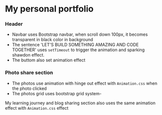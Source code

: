 # My personal portfolio

### Header
- Navbar uses Bootstrap navbar, when scroll down 100px, it becomes transparent in black color in background
- The sentence 'LET'S BUILD SOMETHING AMAZING AND CODE TOGETHER' uses `setTimeout` to trigger the animation and sparking shawdon effect.
- The buttom also set animation effect

### Photo share section
- The photos use animation with hinge out effect with `Animation.css` when the photo clicked
- The photos grid uses bootstrap grid system- 

My learning journey and blog sharing section also uses the same animation effect with `Animation.css` effect